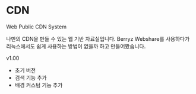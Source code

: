 # CDN
Web Public CDN System

나만의 CDN을 만들 수 있는 웹 기반 자료실입니다.
Berryz Webshare를 사용하다가 리눅스에서도 쉽게 사용하는 방법이 없을까 하고 만들어봤습니다.

v1.00
* 초기 버전
* 검색 기능 추가
* 배경 커스텀 기능 추가
